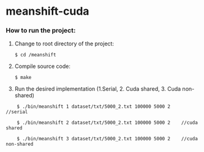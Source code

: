 # meanshift-cuda

### How to run the project:

1. Change to root directory of the project:

    ```
    $ cd /meanshift
    ```

2. Compile source code:

    ```
    $ make
    ```
3. Run the desired implementation (1.Serial, 2. Cuda shared, 3. Cuda non-shared)

```
    $ ./bin/meanshift 1 dataset/txt/5000_2.txt 100000 5000 2    //serial

    $ ./bin/meanshift 2 dataset/txt/5000_2.txt 100000 5000 2    //cuda shared

    $ ./bin/meanshift 3 dataset/txt/5000_2.txt 100000 5000 2    //cuda non-shared
```